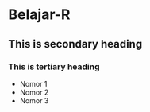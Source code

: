 # Belajar-R

## This is secondary heading

### This is tertiary heading


* Nomor 1
* Nomor 2
* Nomor 3
